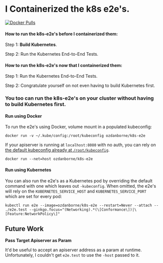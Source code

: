 # I Containerized the k8s e2e's.

[![Docker Pulls](https://img.shields.io/docker/pulls/ozdanborne/k8s-e2e.svg)](https://hub.docker.com/r/ozdanborne/k8s-e2e/)


#### How to run the k8s-e2e's before I containerized them:

Step 1: **Build Kubernetes**.

Step 2: Run the Kubernetes End-to-End Tests.

#### How to run the k8s-e2e's now that I containerized them:

Step 1: Run the Kubernetes End-to-End Tests.

Step 2: Congratulate yourself on not even having to build Kubernetes first.

### You too can run the k8s-e2e's on your cluster without having to build Kubernetes first.

#### Run using Docker

To run the e2e's using Docker, volume mount in a populated kubeconfig:

```
docker run -v ~/.kube/config:/root/kubeconfig ozdanborne/k8s-e2e
```

If your apiserver is running at `localhost:8080` with no auth, you can
rely on [the default kubeconfig already at `/root/kubeconfig`](https://github.com/ozdanborne/k8s-e2e-containerized/blob/run-as-plain-container/kubeconfig).

```
docker run --net=host ozdanborne/k8s-e2e
```

#### Run using Kubernetes

You can also run the e2e's as a Kubernetes pod by overriding the default
command with one which leaves out `-kubeconfig`. When omitted, the e2e's will
rely on the `KUBERNETES_SERVICE_HOST` and `KUBERNETES_SERVICE_PORT` which
are set for every pod:

```
kubectl run e2e --image=ozdanborne/k8s-e2e --restart=Never --attach -- ./e2e.test --ginkgo.focus="(Networking).*(\[Conformance\])|\[Feature:NetworkPolicy\]"
```

## Future Work

**Pass Target Apiserver as Param**

It'd be useful to accept an apiserver address as a param at runtime.
Unfortunately, I couldn't get `e2e.test` to use the `-host` passed to it.
